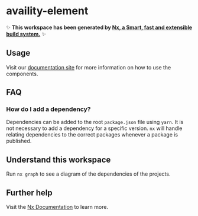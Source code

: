 # availity-element

✨ **This workspace has been generated by [Nx, a Smart, fast and extensible build system.](https://nx.dev)** ✨

## Usage

Visit our [documentation site](https://zeroheight.com/07045d232/v/latest/p/753cd8-element) for more information on how to use the components.

## FAQ

### How do I add a dependency?

Dependencies can be added to the root `package.json` file using `yarn`. It is not necessary to add a dependency for a specific version. `nx` will handle relating dependencies to the correct packages whenever a package is published.

## Understand this workspace

Run `nx graph` to see a diagram of the dependencies of the projects.

<!-- ## Remote caching

Run `npx nx connect-to-nx-cloud` to enable [remote caching](https://nx.app) and make CI faster. -->

## Further help

Visit the [Nx Documentation](https://nx.dev) to learn more.
